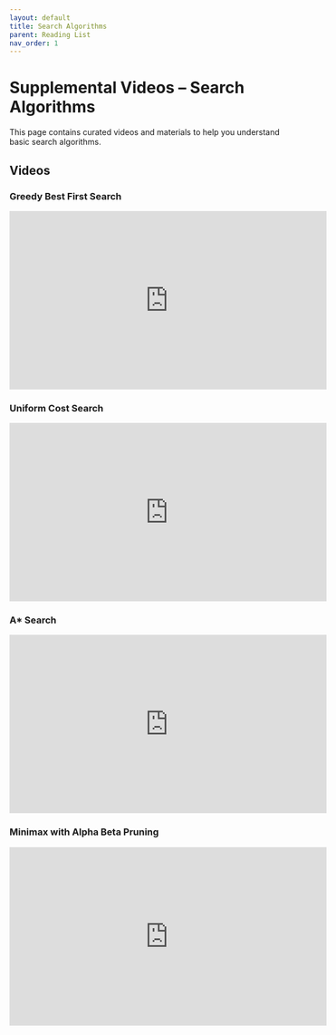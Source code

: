 ```yaml
---
layout: default
title: Search Algorithms
parent: Reading List
nav_order: 1
---
```


# Supplemental Videos – Search Algorithms

This page contains curated videos and materials to help you understand basic search algorithms.

## Videos

### Greedy Best First Search
<iframe width="560" height="315" src="https://www.youtube.com/embed/dv1m3L6QXWs?si=S8xc_gF181dIL0fX" title="YouTube video player" frameborder="0" allow="accelerometer; autoplay; clipboard-write; encrypted-media; gyroscope; picture-in-picture; web-share" referrerpolicy="strict-origin-when-cross-origin" allowfullscreen></iframe>

### Uniform Cost Search
<iframe width="560" height="315" src="https://www.youtube.com/embed/dRMvK76xQJI?si=ignK372dcoNSNYGu" title="YouTube video player" frameborder="0" allow="accelerometer; autoplay; clipboard-write; encrypted-media; gyroscope; picture-in-picture; web-share" referrerpolicy="strict-origin-when-cross-origin" allowfullscreen></iframe>

### A* Search
<iframe width="560" height="315" src="https://www.youtube.com/embed/6TsL96NAZCo?si=VdzjqrCgezMTtDOS" title="YouTube video player" frameborder="0" allow="accelerometer; autoplay; clipboard-write; encrypted-media; gyroscope; picture-in-picture; web-share" referrerpolicy="strict-origin-when-cross-origin" allowfullscreen></iframe>

### Minimax with Alpha Beta Pruning
<iframe width="560" height="315" src="https://www.youtube.com/embed/zp3VMe0Jpf8?si=Am3s3UKPzH2MZqoI" title="YouTube video player" frameborder="0" allow="accelerometer; autoplay; clipboard-write; encrypted-media; gyroscope; picture-in-picture; web-share" referrerpolicy="strict-origin-when-cross-origin" allowfullscreen></iframe>